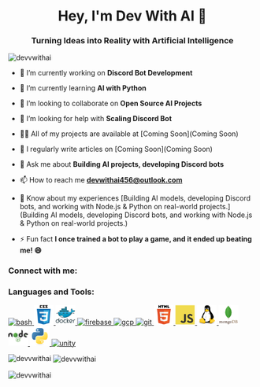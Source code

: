 <h1 align="center">Hey, I'm Dev With AI 👋</h1>
<h3 align="center">Turning Ideas into Reality with Artificial Intelligence</h3>

<p align="left"> <img src="https://komarev.com/ghpvc/?username=devvwithai&label=Profile%20views&color=0e75b6&style=flat" alt="devvwithai" /> </p>

- 🔭 I’m currently working on **Discord Bot Development**

- 🌱 I’m currently learning **AI with Python**

- 👯 I’m looking to collaborate on **Open Source AI Projects**

- 🤝 I’m looking for help with **Scaling Discord Bot**

- 👨‍💻 All of my projects are available at [Coming Soon](Coming Soon)

- 📝 I regularly write articles on [Coming Soon](Coming Soon)

- 💬 Ask me about **Building AI projects, developing Discord bots**

- 📫 How to reach me **devwithai456@outlook.com**

- 📄 Know about my experiences [Building AI models, developing Discord bots, and working with Node.js & Python on real-world projects.](Building AI models, developing Discord bots, and working with Node.js & Python on real-world projects.)

- ⚡ Fun fact **I once trained a bot to play a game, and it ended up beating me! 😄**

<h3 align="left">Connect with me:</h3>
<p align="left">
</p>

<h3 align="left">Languages and Tools:</h3>
<p align="left"> <a href="https://www.gnu.org/software/bash/" target="_blank" rel="noreferrer"> <img src="https://www.vectorlogo.zone/logos/gnu_bash/gnu_bash-icon.svg" alt="bash" width="40" height="40"/> </a> <a href="https://www.w3schools.com/css/" target="_blank" rel="noreferrer"> <img src="https://raw.githubusercontent.com/devicons/devicon/master/icons/css3/css3-original-wordmark.svg" alt="css3" width="40" height="40"/> </a> <a href="https://www.docker.com/" target="_blank" rel="noreferrer"> <img src="https://raw.githubusercontent.com/devicons/devicon/master/icons/docker/docker-original-wordmark.svg" alt="docker" width="40" height="40"/> </a> <a href="https://firebase.google.com/" target="_blank" rel="noreferrer"> <img src="https://www.vectorlogo.zone/logos/firebase/firebase-icon.svg" alt="firebase" width="40" height="40"/> </a> <a href="https://cloud.google.com" target="_blank" rel="noreferrer"> <img src="https://www.vectorlogo.zone/logos/google_cloud/google_cloud-icon.svg" alt="gcp" width="40" height="40"/> </a> <a href="https://git-scm.com/" target="_blank" rel="noreferrer"> <img src="https://www.vectorlogo.zone/logos/git-scm/git-scm-icon.svg" alt="git" width="40" height="40"/> </a> <a href="https://www.w3.org/html/" target="_blank" rel="noreferrer"> <img src="https://raw.githubusercontent.com/devicons/devicon/master/icons/html5/html5-original-wordmark.svg" alt="html5" width="40" height="40"/> </a> <a href="https://developer.mozilla.org/en-US/docs/Web/JavaScript" target="_blank" rel="noreferrer"> <img src="https://raw.githubusercontent.com/devicons/devicon/master/icons/javascript/javascript-original.svg" alt="javascript" width="40" height="40"/> </a> <a href="https://www.linux.org/" target="_blank" rel="noreferrer"> <img src="https://raw.githubusercontent.com/devicons/devicon/master/icons/linux/linux-original.svg" alt="linux" width="40" height="40"/> </a> <a href="https://www.mongodb.com/" target="_blank" rel="noreferrer"> <img src="https://raw.githubusercontent.com/devicons/devicon/master/icons/mongodb/mongodb-original-wordmark.svg" alt="mongodb" width="40" height="40"/> </a> <a href="https://nodejs.org" target="_blank" rel="noreferrer"> <img src="https://raw.githubusercontent.com/devicons/devicon/master/icons/nodejs/nodejs-original-wordmark.svg" alt="nodejs" width="40" height="40"/> </a> <a href="https://www.python.org" target="_blank" rel="noreferrer"> <img src="https://raw.githubusercontent.com/devicons/devicon/master/icons/python/python-original.svg" alt="python" width="40" height="40"/> </a> <a href="https://unity.com/" target="_blank" rel="noreferrer"> <img src="https://www.vectorlogo.zone/logos/unity3d/unity3d-icon.svg" alt="unity" width="40" height="40"/> </a> </p>

<p><img align="left" src="https://github-readme-stats.vercel.app/api/top-langs?username=devvwithai&show_icons=true&locale=en&layout=compact" alt="devvwithai" /></p>

<p>&nbsp;<img align="center" src="https://github-readme-stats.vercel.app/api?username=devvwithai&show_icons=true&locale=en" alt="devvwithai" /></p>

<p><img align="center" src="https://github-readme-streak-stats.herokuapp.com/?user=devvwithai&" alt="devvwithai" /></p>
